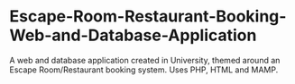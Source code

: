 # Escape-Room-Restaurant-Booking-Web-and-Database-Application
A web and database application created in University, themed around an Escape Room/Restaurant booking system. Uses PHP, HTML and MAMP.
